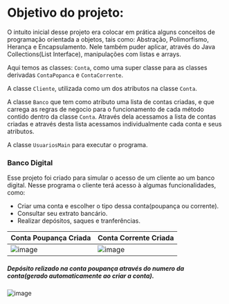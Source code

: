 # Objetivo do projeto:
O intuito inicial desse projeto era colocar em prática alguns conceitos de programação orientada a objetos, tais como: Abstração, Polimorfismo,
Herança e Encapsulamento. Nele também puder aplicar, através do Java Collections(List Interface), manipulações com listas e arrays.

Aqui temos as classes: `Conta`, como uma super classe para as classes derivadas `ContaPopanca` e `ContaCorrente`.


A classe `Cliente`, utilizada como um dos atributos na classe `Conta`.


A classe `Banco` que tem como atributo uma lista de contas criadas, e que carrega as regras de negocio para o funcionamento de cada método contido dentro da classe `Conta`. Através dela acessamos a lista
de contas criadas e através desta lista acessamos individualmente cada conta e seus atributos.

A classe `UsuariosMain` para executar o programa. 

### Banco Digital
Esse projeto foi criado para simular o acesso de um cliente ao um banco digital. 
Nesse programa o cliente terá acesso à algumas funcionalidades, como: 
- Criar uma conta e escolher o tipo dessa conta(poupança ou corrente).
- Consultar seu extrato bancário.
- Realizar depósitos, saques e tranferências.

| Conta Poupança Criada | Conta Corrente Criada |
|----------|----------|
| ![image](https://github.com/user-attachments/assets/8dbd9eb4-e38b-4aa2-8503-1562e65f502f) | ![image](https://github.com/user-attachments/assets/55485b94-174f-456d-a6d8-96804be8081c)

##### Depósito relizado na conta poupança através do numero da conta(gerado automaticamente ao criar a conta).
![image](https://github.com/user-attachments/assets/081e7189-7b07-4d74-9f8d-2ba007192977)





